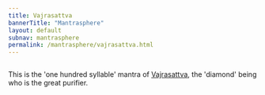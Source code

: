 ```yaml
---  
title: Vajrasattva  
bannerTitle: "Mantrasphere" 
layout: default
subnav: mantrasphere
permalink: /mantrasphere/vajrasattva.html
---  
```

  
  
<img src="{{ site.baseurl }}/assets/images/mantrasphere/vajrasattva.jpg" alt="" />  


This is the 'one hundred syllable' mantra of <a href="http://en.wikipedia.org/wiki/Vajrasattva">Vajrasattva</a>, the 'diamond' being who is the great purifier.
